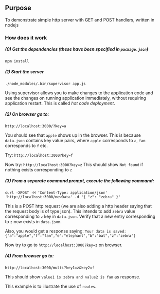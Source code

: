 ## Purpose

To demonstrate simple http server with GET and POST handlers, written in nodejs

### How does it work

##### (0) Get the dependencies (these have been specified in `package.json`)

`npm install`

##### (1) Start the server

`./node_modules/.bin/supervisor app.js`

Using supervisor allows you to make changes to the application code and see the changes on running application immediately, without requiring application restart. This is called *hot code deployment*.

##### (2) On browser go to:

`http://localhost:3000/?key=a`

You should see that `apple` shows up in the browser.
This is because `data.json` contains key value pairs, where `apple` corresponds to `a`, `fan` corresponds to `f` etc.

Try: `http://localhost:3000?key=f`

Now try: `http://localhost:3000?key=z`
This should show `Not found` if nothing exists corresponding to `z`


##### (3) From a separate command prompt, execute the following command:

`
curl -XPOST -H 'Content-Type: application/json' 'http://localhost:3000/newData' -d '{
  "z": "zebra"
}'
`

This is a POST http request (we are also adding a http header saying that the request body is of type json). This intends to add `zebra` value corresponding to `z` key in `data.json`.
Verify that a new entry corresponding to `z` now exists in `data.json`.

Also, you would get a response saying:
`Your data is saved: {"a":"apple","f":"fan","e":"elephant","b":"bat","z":"zebra"}`

Now try to go to `http://localhost:3000?key=z` on browser.

##### (4) From browser go to:

`http://localhost:3000/multi?key1=z&key2=f`

This should show `value1 is zebra and value2 is fan` as response.

This example is to illustrate the use of `routes`.
